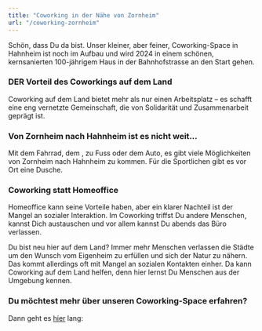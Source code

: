 ```yaml
---
title: "Coworking in der Nähe von Zornheim"
url: "/coworking-zornheim"
---
```


Schön, dass Du da bist.
Unser kleiner, aber feiner, Coworking-Space in Hahnheim ist noch im Aufbau und wird 2024 in einem schönen, kernsanierten 100-jährigem Haus
in der Bahnhofstrasse an den Start gehen.

### DER Vorteil des Coworkings auf dem Land

Coworking auf dem Land bietet mehr als nur einen Arbeitsplatz – es schafft eine eng vernetzte Gemeinschaft, die von Solidarität und Zusammenarbeit geprägt ist.

### Von Zornheim nach Hahnheim ist es nicht weit...
Mit dem Fahrrad, dem , zu Fuss oder dem Auto, es gibt viele Möglichkeiten von Zornheim nach Hahnheim zu kommen.
Für die Sportlichen gibt es vor Ort eine Dusche.

### Coworking statt Homeoffice

Homeoffice kann seine Vorteile haben, aber ein klarer Nachteil ist der Mangel an sozialer Interaktion.
Im Coworking triffst Du andere Menschen, kannst Dich austauschen und vor allem kannst Du abends das Büro verlassen.

Du bist neu hier auf dem Land? Immer mehr Menschen verlassen die Städte um den Wunsch vom Eigenheim zu erfüllen und
sich der Natur zu nähern. Das kommt allerdings oft mit Mangel an sozialen Kontakten einher. Da kann Coworking auf dem Land
helfen, denn hier lernst Du Menschen aus der Umgebung kennen.

### Du möchtest mehr über unseren Coworking-Space erfahren?
Dann geht es [hier](/) lang: 